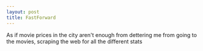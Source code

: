 ```yaml
---
layout: post
title: FastForward
---
```



As if movie prices in the city aren't enough from dettering me from going to the movies, scraping  the web for all the different stats 
